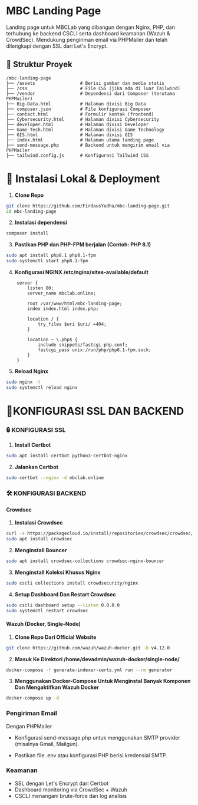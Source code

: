 # MBC Landing Page
Landing page untuk MBCLab yang dibangun dengan Nginx, PHP, dan terhubung ke backend CSCLI serta dashboard keamanan (Wazuh & CrowdSec). Mendukung pengiriman email via PHPMailer dan telah dilengkapi dengan SSL dari Let's Encrypt.
## 🧾 Struktur Proyek
```text
/mbc-landing-page
├── /assets           		# Berisi gambar dan media statis
├── /css              		# File CSS (jika ada di luar Tailwind)
├── /vendor           		# Dependensi dari Composer (terutama PHPMailer)
├── Big-Data.html     		# Halaman divisi Big Data
├── composer.json     		# File konfigurasi Composer
├── contact.html      		# Formulir kontak (frontend)
├── Cybersecurity.html		# Halaman divisi Cybersecurity
├── developer.html    		# Halaman divisi Developer
├── Game-Tech.html    		# Halaman divisi Game Technology
├── GIS.html          		# Halaman divisi GIS
├── index.html        		# Halaman utama landing page
├── send-message.php  		# Backend untuk mengirim email via PHPMailer
├── tailwind.config.js		# Konfigurasi Tailwind CSS
```


# 🚀 Instalasi Lokal & Deployment
1. **Clone Repo**
```bash
git clone https://github.com/FirdausYudha/mbc-landing-page.git
cd mbc-landing-page
```
2. **Instalasi dependensi**
```bash
composer install
```
3. **Pastikan PHP dan PHP-FPM berjalan (Contoh: PHP 8.1)**
```bash
sudo apt install php8.1 php8.1-fpm
sudo systemctl start php8.1-fpm
```
4. **Konfigurasi NGINX /etc/nginx/sites-available/default**
```nginx
	server {
		listen 80;
		server_name mbclab.online;

		root /var/www/html/mbc-landing-page;
		index index.html index.php;

		location / {
			try_files $uri $uri/ =404;
		}

		location ~ \.php$ {
			include snippets/fastcgi-php.conf;
			fastcgi_pass unix:/run/php/php8.1-fpm.sock;
		}
	}
```
5. **Reload Nginx**
```bash
sudo nginx -t
sudo systemctl reload nginx
```


# 📄KONFIGURASI SSL DAN BACKEND
### 🔒 KONFIGURASI SSL
1. **Install Certbot**
```bash
sudo apt install certbot python3-certbot-nginx
```
2. **Jalankan Certbot**
```bash
sudo certbot --nginx -d mbclab.online
```
### 🛠️ KONFIGURASI BACKEND
#### Crowdsec
1. **Instalasi Crowdsec**
```bash
curl -s https://packagecloud.io/install/repositories/crowdsec/crowdsec/script.deb.sh | sudo bash
sudo apt install crowdsec
```
2. **Menginstall Bouncer**
```bash
sudo apt install crowdsec-collections crowdsec-nginx-bouncer
```
3. **Menginstall Koleksi Khusus Nginx**
```bash
sudo cscli collections install crowdsecurity/nginx
```
4. **Setup Dashboard Dan Restart Crowdsec**
```bash
sudo cscli dashboard setup --listen 0.0.0.0
sudo systemctl restart crowdsec
```
#### Wazuh (Docker, Single-Node)
1. **Clone Repo Dari Official Website**
```bash
git clone https://github.com/wazuh/wazuh-docker.git -b v4.12.0
```
2. **Masuk Ke Direktori /home/devadmin/wazuh-docker/single-node/**
```bash
docker-compose -f generate-indexer-certs.yml run --rm generator
```
3. **Menggunakan Docker-Compose Untuk Menginstal Banyak Komponen Dan Mengaktifkan Wazuh Docker**
```bash
docker-compose up -d
```
### Pengiriman Email
Dengan PHPMailer
- Konfigurasi send-message.php untuk menggunakan SMTP provider (misalnya Gmail, Mailgun).

- Pastikan file .env atau konfigurasi PHP berisi kredensial SMTP.
### Keamanan
- SSL dengan Let's Encrypt dari Certbot
- Dashboard monitoring via CrowdSec + Wazuh
- CSCLI menangani brute-force dan log analisis